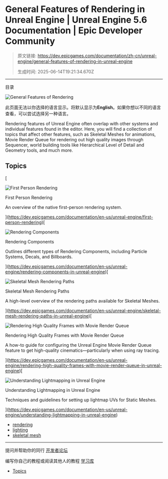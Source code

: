 # General Features of Rendering in Unreal Engine | Unreal Engine 5.6 Documentation | Epic Developer Community

> 原文链接: https://dev.epicgames.com/documentation/zh-cn/unreal-engine/general-features-of-rendering-in-unreal-engine
> 
> 生成时间: 2025-06-14T19:21:34.670Z

---

目录

![General Features of Rendering](https://dev.epicgames.com/community/api/documentation/image/a56a5d26-1d15-475e-99e2-d5885c999578?resizing_type=fill&width=1920&height=335)

此页面无法以你选择的语言显示。将默认显示为**English**。如果你想以不同的语言查看，可以尝试选择另一种语言。

Rendering features of Unreal Engine often overlap with other systems and individual features found in the editor. Here, you will find a collection of topics that affect other features, such as Skeletal Meshes for animations, Movie Render Queue for rendering out high quality images through Sequencer, world building tools like Hierarchical Level of Detail and Geometry tools, and much more.

## Topics

[

![First Person Rendering](https://dev.epicgames.com/community/api/documentation/image/6c47bd49-a19e-43a3-900f-4e2a5551b92b?resizing_type=fit&width=640&height=640)

First Person Rendering

An overview of the native first-person rendering system.





](https://dev.epicgames.com/documentation/en-us/unreal-engine/first-person-rendering)[

![Rendering Components](https://dev.epicgames.com/community/api/documentation/image/415e059f-e87a-4778-a5b6-b8ec221b08f9?resizing_type=fit&width=640&height=640)

Rendering Components

Outlines different types of Rendering Components, including Particle Systems, Decals, and Billboards.





](https://dev.epicgames.com/documentation/en-us/unreal-engine/rendering-components-in-unreal-engine)[

![Skeletal Mesh Rendering Paths](https://dev.epicgames.com/community/api/documentation/image/e7848583-8f10-4a6e-9a20-85dd7e1ba47b?resizing_type=fit&width=640&height=640)

Skeletal Mesh Rendering Paths

A high-level overview of the rendering paths available for Skeletal Meshes.





](https://dev.epicgames.com/documentation/en-us/unreal-engine/skeletal-mesh-rendering-paths-in-unreal-engine)[

![Rendering High Quality Frames with Movie Render Queue](https://dev.epicgames.com/community/api/documentation/image/cec3f9d9-3ec4-489d-872e-ac96bf416d16?resizing_type=fit&width=640&height=640)

Rendering High Quality Frames with Movie Render Queue

A how-to guide for configuring the Unreal Engine Movie Render Queue feature to get high-quality cinematics—particularly when using ray tracing.





](https://dev.epicgames.com/documentation/en-us/unreal-engine/rendering-high-quality-frames-with-movie-render-queue-in-unreal-engine)[

![Understanding Lightmapping in Unreal Engine](https://dev.epicgames.com/community/api/documentation/image/b154333f-f6ac-475f-a6c8-af1dc94c40ac?resizing_type=fit&width=640&height=640)

Understanding Lightmapping in Unreal Engine

Techniques and guidelines for setting up lightmap UVs for Static Meshes.





](https://dev.epicgames.com/documentation/en-us/unreal-engine/understanding-lightmapping-in-unreal-engine)

-   [rendering](https://dev.epicgames.com/community/search?query=rendering)
-   [lighting](https://dev.epicgames.com/community/search?query=lighting)
-   [skeletal mesh](https://dev.epicgames.com/community/search?query=skeletal%20mesh)

* * *

提问并帮助你的同行 [开发者论坛](https://forums.unrealengine.com/categories?tag=unreal-engine)

编写你自己的教程或阅读其他人的教程 [学习库](https://dev.epicgames.com/community/unreal-engine/learning)

-   [Topics](/documentation/zh-cn/unreal-engine/general-features-of-rendering-in-unreal-engine#topics)